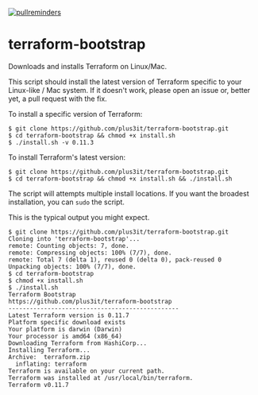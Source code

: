 [![pullreminders](https://pullreminders.com/badge.svg)](https://pullreminders.com?ref=badge)

# terraform-bootstrap

Downloads and installs Terraform on Linux/Mac.

This script should install the latest version of Terraform specific to your Linux-like / Mac system. If it doesn't work, please open an issue or, better yet, a pull request with the fix.

To install a specific version of Terraform:

```shell
$ git clone https://github.com/plus3it/terraform-bootstrap.git
$ cd terraform-bootstrap && chmod +x install.sh
$ ./install.sh -v 0.11.3
```

To install Terraform's latest version:

```shell
$ git clone https://github.com/plus3it/terraform-bootstrap.git
$ cd terraform-bootstrap && chmod +x install.sh && ./install.sh
```

The script will attempts multiple install locations. If you want the
broadest installation, you can `sudo` the script.

This is the typical output you might expect.
```shell
$ git clone https://github.com/plus3it/terraform-bootstrap.git
Cloning into 'terraform-bootstrap'...
remote: Counting objects: 7, done.
remote: Compressing objects: 100% (7/7), done.
remote: Total 7 (delta 1), reused 0 (delta 0), pack-reused 0
Unpacking objects: 100% (7/7), done.
$ cd terraform-bootstrap
$ chmod +x install.sh
$ ./install.sh
Terraform Bootstrap
https://github.com/plus3it/terraform-bootstrap
------------------------------------------------
Latest Terraform version is 0.11.7
Platform specific download exists
Your platform is darwin (Darwin)
Your processor is amd64 (x86_64)
Downloading Terraform from HashiCorp...
Installing Terraform...
Archive:  terraform.zip
  inflating: terraform               
Terraform is available on your current path.
Terraform was installed at /usr/local/bin/terraform.
Terraform v0.11.7
```
